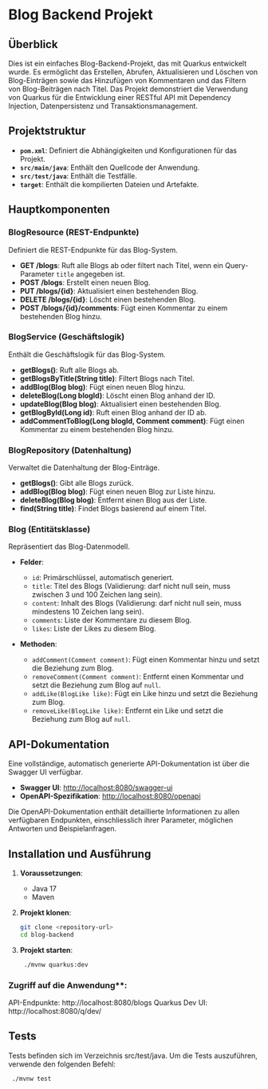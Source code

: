 # Blog Backend Projekt

## Überblick

Dies ist ein einfaches Blog-Backend-Projekt, das mit Quarkus entwickelt wurde. Es ermöglicht das Erstellen, Abrufen, Aktualisieren und Löschen von Blog-Einträgen sowie das Hinzufügen von Kommentaren und das Filtern von Blog-Beiträgen nach Titel. Das Projekt demonstriert die Verwendung von Quarkus für die Entwicklung einer RESTful API mit Dependency Injection, Datenpersistenz und Transaktionsmanagement.

## Projektstruktur

- **`pom.xml`**: Definiert die Abhängigkeiten und Konfigurationen für das Projekt.
- **`src/main/java`**: Enthält den Quellcode der Anwendung.
- **`src/test/java`**: Enthält die Testfälle.
- **`target`**: Enthält die kompilierten Dateien und Artefakte.

## Hauptkomponenten

### BlogResource (REST-Endpunkte)
Definiert die REST-Endpunkte für das Blog-System.

- **GET /blogs**: Ruft alle Blogs ab oder filtert nach Titel, wenn ein Query-Parameter `title` angegeben ist.
- **POST /blogs**: Erstellt einen neuen Blog.
- **PUT /blogs/{id}**: Aktualisiert einen bestehenden Blog.
- **DELETE /blogs/{id}**: Löscht einen bestehenden Blog.
- **POST /blogs/{id}/comments**: Fügt einen Kommentar zu einem bestehenden Blog hinzu.

### BlogService (Geschäftslogik)
Enthält die Geschäftslogik für das Blog-System.

- **getBlogs()**: Ruft alle Blogs ab.
- **getBlogsByTitle(String title)**: Filtert Blogs nach Titel.
- **addBlog(Blog blog)**: Fügt einen neuen Blog hinzu.
- **deleteBlog(Long blogId)**: Löscht einen Blog anhand der ID.
- **updateBlog(Blog blog)**: Aktualisiert einen bestehenden Blog.
- **getBlogById(Long id)**: Ruft einen Blog anhand der ID ab.
- **addCommentToBlog(Long blogId, Comment comment)**: Fügt einen Kommentar zu einem bestehenden Blog hinzu.

### BlogRepository (Datenhaltung)
Verwaltet die Datenhaltung der Blog-Einträge.

- **getBlogs()**: Gibt alle Blogs zurück.
- **addBlog(Blog blog)**: Fügt einen neuen Blog zur Liste hinzu.
- **deleteBlog(Blog blog)**: Entfernt einen Blog aus der Liste.
- **find(String title)**: Findet Blogs basierend auf einem Titel.

### Blog (Entitätsklasse)
Repräsentiert das Blog-Datenmodell.

- **Felder**:
  - `id`: Primärschlüssel, automatisch generiert.
  - `title`: Titel des Blogs (Validierung: darf nicht null sein, muss zwischen 3 und 100 Zeichen lang sein).
  - `content`: Inhalt des Blogs (Validierung: darf nicht null sein, muss mindestens 10 Zeichen lang sein).
  - `comments`: Liste der Kommentare zu diesem Blog.
  - `likes`: Liste der Likes zu diesem Blog.

- **Methoden**:
  - `addComment(Comment comment)`: Fügt einen Kommentar hinzu und setzt die Beziehung zum Blog.
  - `removeComment(Comment comment)`: Entfernt einen Kommentar und setzt die Beziehung zum Blog auf `null`.
  - `addLike(BlogLike like)`: Fügt ein Like hinzu und setzt die Beziehung zum Blog.
  - `removeLike(BlogLike like)`: Entfernt ein Like und setzt die Beziehung zum Blog auf `null`.

## API-Dokumentation

Eine vollständige, automatisch generierte API-Dokumentation ist über die Swagger UI verfügbar.

- **Swagger UI**: [http://localhost:8080/swagger-ui](http://localhost:8080/swagger-ui)
- **OpenAPI-Spezifikation**: [http://localhost:8080/openapi](http://localhost:8080/openapi)

Die OpenAPI-Dokumentation enthält detaillierte Informationen zu allen verfügbaren Endpunkten, einschliesslich ihrer Parameter, möglichen Antworten und Beispielanfragen.

## Installation und Ausführung

1. **Voraussetzungen**:
   - Java 17
   - Maven

2. **Projekt klonen**:
   ```sh
   git clone <repository-url>
   cd blog-backend

3. **Projekt starten**:
   ```sh
    ./mvnw quarkus:dev

### Zugriff auf die Anwendung**:

API-Endpunkte: http://localhost:8080/blogs
Quarkus Dev UI: http://localhost:8080/q/dev/

## Tests
Tests befinden sich im Verzeichnis src/test/java. Um die Tests auszuführen, verwende den folgenden Befehl:
   ```sh
    ./mvnw test